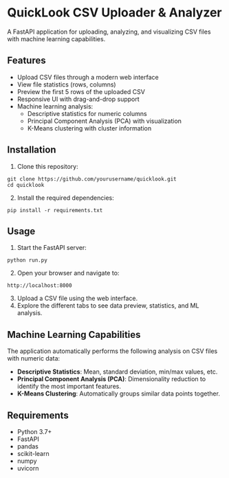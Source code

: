 # QuickLook CSV Uploader & Analyzer

A FastAPI application for uploading, analyzing, and visualizing CSV files with machine learning capabilities.

## Features

- Upload CSV files through a modern web interface
- View file statistics (rows, columns)
- Preview the first 5 rows of the uploaded CSV
- Responsive UI with drag-and-drop support
- Machine learning analysis:
  - Descriptive statistics for numeric columns
  - Principal Component Analysis (PCA) with visualization
  - K-Means clustering with cluster information

## Installation

1. Clone this repository:
```
git clone https://github.com/yourusername/quicklook.git
cd quicklook
```

2. Install the required dependencies:
```
pip install -r requirements.txt
```

## Usage

1. Start the FastAPI server:
```
python run.py
```

2. Open your browser and navigate to:
```
http://localhost:8000
```

3. Upload a CSV file using the web interface.
4. Explore the different tabs to see data preview, statistics, and ML analysis.

## Machine Learning Capabilities

The application automatically performs the following analysis on CSV files with numeric data:

- **Descriptive Statistics**: Mean, standard deviation, min/max values, etc.
- **Principal Component Analysis (PCA)**: Dimensionality reduction to identify the most important features.
- **K-Means Clustering**: Automatically groups similar data points together.

## Requirements

- Python 3.7+
- FastAPI
- pandas
- scikit-learn
- numpy
- uvicorn